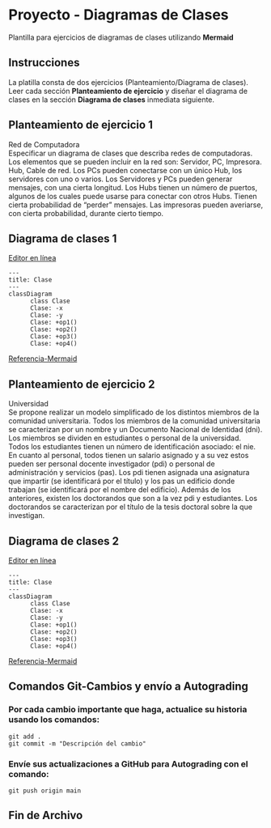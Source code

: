 # Proyecto - Diagramas de Clases

Plantilla para ejercicios de diagramas de clases utilizando **Mermaid**

## Instrucciones
La platilla consta de dos ejercicios (Planteamiento/Diagrama de clases). Leer cada sección **Planteamiento de ejercicio** y diseñar el diagrama de clases en la sección **Diagrama de clases** inmediata siguiente.

## Planteamiento de ejercicio 1
Red de Computadora  
Especificar un diagrama de clases que describa redes de computadoras. Los elementos que se pueden incluir en la red son:
      Servidor, PC, Impresora.
      Hub, Cable de red.
Los PCs pueden conectarse con un único Hub, los servidores con uno o varios.
Los Servidores y PCs pueden generar mensajes, con una cierta longitud.
Los Hubs tienen un número de puertos, algunos de los cuales puede usarse para conectar con otros Hubs. Tienen cierta probabilidad de “perder” mensajes.
Las impresoras pueden averiarse, con cierta probabilidad, durante cierto tiempo.

## Diagrama de clases 1
[Editor en línea](https://mermaid.live/)
```mermaid
---
title: Clase
---
classDiagram
      class Clase
      Clase: -x
      Clase: -y
      Clase: +op1()
      Clase: +op2()
      Clase: +op3()
      Clase: +op4()
```
[Referencia-Mermaid](https://mermaid.js.org/syntax/classDiagram.html)

## Planteamiento de ejercicio 2
Universidad  
Se propone realizar un modelo simplificado de los distintos miembros de la comunidad universitaria. Todos los miembros de la comunidad universitaria se caracterizan por un nombre y un Documento Nacional de Identidad (dni). Los miembros se dividen en estudiantes o personal de la universidad. Todos los estudiantes tienen un número de identificación asociado: el nie.
En cuanto al personal, todos tienen un salario asignado y a su vez estos pueden ser personal docente investigador (pdi) o personal de administración y servicios (pas). Los pdi tienen asignada una asignatura que impartir (se identificará por el título) y los pas un edificio donde trabajan (se identificará por el nombre del edificio). Además de los anteriores, existen los doctorandos que son a la vez pdi y estudiantes. Los doctorandos se caracterizan por el título de la tesis doctoral sobre la que investigan.

## Diagrama de clases 2
[Editor en línea](https://mermaid.live/)
```mermaid
---
title: Clase
---
classDiagram
      class Clase
      Clase: -x
      Clase: -y
      Clase: +op1()
      Clase: +op2()
      Clase: +op3()
      Clase: +op4()
```
[Referencia-Mermaid](https://mermaid.js.org/syntax/classDiagram.html)


## Comandos Git-Cambios y envío a Autograding

### Por cada cambio importante que haga, actualice su historia usando los comandos:
```
git add .
git commit -m "Descripción del cambio"
```
### Envíe sus actualizaciones a GitHub para Autograding con el comando:
```
git push origin main
```
## Fin de Archivo
